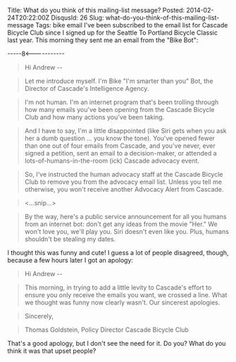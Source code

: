 Title: What do you think of this mailing-list message?
Posted: 2014-02-24T20:22:00Z
DisqusId: 26
Slug: what-do-you-think-of-this-mailing-list-message
Tags:
    bike
    email
I've been subscribed to the email list for Cascade Bicycle Club since I signed up for the Seattle To Portland Bicycle Classic last year. This morning they sent me an email from the "Bike Bot":

-----8<-----------

> Hi Andrew --

> Let me introduce myself. I'm Bike "I'm smarter than you" Bot, the Director of Cascade's Intelligence Agency.

> I'm not human. I'm an internet program that's been trolling through how many emails you've been opening from the Cascade Bicycle Club and how many actions you've been taking.

> And I have to say, I'm a little disappointed (like Siri gets when you ask her a dumb question ... you know the tone). You've opened fewer than one out of four emails from Cascade, and you've never, ever signed a petition, sent an email to a decision-maker, or attended a lots-of-humans-in-the-room (ick) Cascade advocacy event.

> So, I've instructed the human advocacy staff at the Cascade Bicycle Club to remove you from the advocacy email list. Unless you tell me otherwise, you won't receive another Advocacy Alert from Cascade.

> <...snip...>

> By the way, here's a public service announcement for all you humans from an internet bot: don't get any ideas from the movie "Her." We won't love you, we'll play you. Siri doesn't even like you. Plus, humans shouldn't be stealing my dates.

I thought this was funny and cute! I guess a lot of people disagreed, though, because a few hours later I got an apology:

> Hi Andrew --

> This morning, in trying to add a little levity to Cascade's effort to ensure you only receive the emails you want, we crossed a line. What we thought was funny now clearly wasn't. Our sincerest apologies.

> Sincerely,

> Thomas Goldstein, Policy Director
Cascade Bicycle Club

That's a good apology, but I don't see the need for it. Do you? What do you think it was that upset people?
